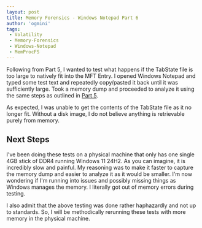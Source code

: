 ```yaml
---
layout: post
title: Memory Forensics - Windows Notepad Part 6
author: 'ogmini'
tags:
 - Volatility
 - Memory-Forensics
 - Windows-Notepad
 - MemProcFS
---
```


Following from Part 5, I wanted to test what happens if the TabState file is too large to natively fit into the MFT Entry. I opened Windows Notepad and typed some test text and repeatedly copy/pasted it back until it was sufficiently large. Took a memory dump and proceeded to analyze it using the same steps as outlined in [Part 5](https://ogmini.github.io/2025/08/29/Memory-Forensics-Windows-Notepad-Part-5.html).

As expected, I was unable to get the contents of the TabState file as it no longer fit. Without a disk image, I do not believe anything is retrievable purely from memory.

## Next Steps

I've been doing these tests on a physical machine that only has one single 4GB stick of DDR4 running Windows 11 24H2. As you can imagine, it is incredibly slow and painful. My reasoning was to make it faster to capture the memory dump and easier to analyze it as it would be smaller. I'm now wondering if I'm running into issues and possibly missing things as Windows manages the memory. I literally got out of memory errors during testing.  

I also admit that the above testing was done rather haphazardly and not up to standards. So, I will be methodically rerunning these tests with more memory in the physical machine.
